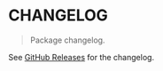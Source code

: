 # CHANGELOG

> Package changelog.

See [GitHub Releases](https://github.com/stdlib-js/strided-base-dmap2/releases) for the changelog.